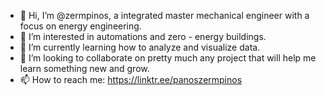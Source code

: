 - 👋 Hi, I’m @zermpinos, a integrated master mechanical engineer with a focus on energy engineering.
- 👀 I’m interested in automations and zero - energy buildings.
- 🌱 I’m currently learning how to analyze and visualize data.
- 💞️ I’m looking to collaborate on pretty much any project that will help me learn something new and grow.
- 📫 How to reach me: https://linktr.ee/panoszermpinos 
